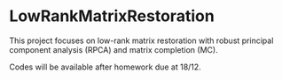 # LowRankMatrixRestoration
This project focuses on low-rank matrix restoration with robust principal component analysis (RPCA) and matrix completion (MC).

Codes will be available after homework due at 18/12.
